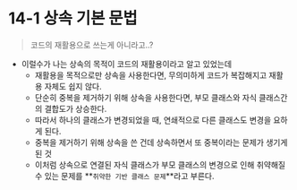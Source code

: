 # 14-1 상속 기본 문법

> 코드의 재활용으로 쓰는게 아니라고..?

- 이럴수가 나는 상속의 목적이 코드의 재활용이라고 알고 있었는데
  - 재활용을 목적으로만 상속을 사용한다면, 무의미하게 코드가 복잡해지고 재활용 자체도 쉽지 않다.
  - 단순히 중복을 제거하기 위해 상속을 사용한다면, 부모 클래스와 자식 클래스간의 결합도가 상승한다. 
  - 따라서 하나의 클래스가 변경되었을 때, 연쇄적으로 다른 클래스도 변경을 요하게 된다.
  - 중복을 제거하기 위해 상속을 쓴 건데 상속하면서 또 중복이라는 문제가 생기게 된 것
  - 이처럼 상속으로 연결된 자식 클래스가 부모 클래스의 변경으로 인해 취약해질 수 있는 문제를 **`취약한 기반 클래스 문제`**라고 부른다.

